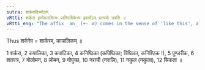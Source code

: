 ```yaml
---
sutra: शर्करादिभ्योऽण्
vRtti: शर्करा इत्येवमादिभ्यः प्रातिपदिकेभ्य इवार्थेऽण् प्रत्ययो भवति ॥
vRtti_eng: "The affix _an_ (+- अ) comes in the sense of 'like this', after the words _sarkara_ &c."
---
```

Thus शर्करेव = शार्करम्, कापालिकम् ॥

1 शर्करा, 2 कपालिका, 3 कपाटिका, 4 कनिष्ठिका (कपिष्ठिका; पिष्ठिका, कनिश्ठिक !), 5 पुण्डरीक, 6 शतपत्र, 7 गोलोमन, 8 लोमन्, 9 गोपुच्छ, 10 नराची (नरालि), 11 नकुल (नकुला), 12 सिकता ॥
